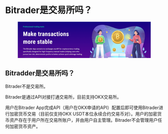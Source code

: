 # Bitrader是交易所吗？

<figure><img src="../../.gitbook/assets/1180948.png" alt=""><figcaption></figcaption></figure>

## Bitradder是交易所吗？

Bitrader不是交易所。

Bitrader是通过API对接打通交易所，目前支持OKX交易所。

用户在Bitrader App完成API（用户在OKX申请的API）配置后即可使用Bitrader进行加密货币交易（目前仅支持OKX USDT本位永续合约交易币对）。用户的加密货币资产存在于用户所在交易所账户，并由用户自主管理。Bitrader不会管理用户任何加密货币资产。
